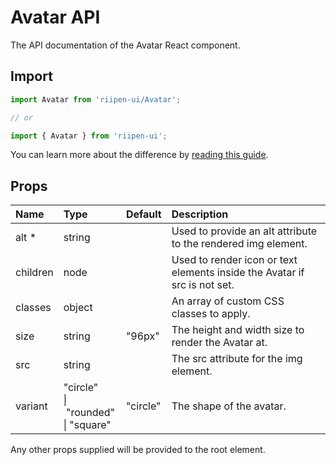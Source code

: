 <!--- This documentation is automatically generated, do not try to edit it. -->

# Avatar API

<p class="description">The API documentation of the Avatar React component.</p>

## Import

```js
import Avatar from 'riipen-ui/Avatar';

// or

import { Avatar } from 'riipen-ui';
```

You can learn more about the difference by [reading this guide](/guides/bundle-size).

## Props

| Name | Type | Default | Description |
|:-----|:-----|:--------|:------------|
| <span class="prop-name required">alt&nbsp;*</span> | <span class="prop-type">string</span> |  | Used to provide an alt attribute to the rendered img element. |
| <span class="prop-name">children</span> | <span class="prop-type">node</span> |  | Used to render icon or text elements inside the Avatar if src is not set. |
| <span class="prop-name">classes</span> | <span class="prop-type">object</span> |  | An array of custom CSS classes to apply. |
| <span class="prop-name">size</span> | <span class="prop-type">string</span> | <span class="prop-default">"96px"</span> | The height and width size to render the Avatar at. |
| <span class="prop-name">src</span> | <span class="prop-type">string</span> |  | The src attribute for the img element. |
| <span class="prop-name">variant</span> | <span class="prop-type">"circle"<br>&#124;&nbsp;"rounded"<br>&#124;&nbsp;"square"</span> | <span class="prop-default">"circle"</span> | The shape of the avatar. |


Any other props supplied will be provided to the root element.